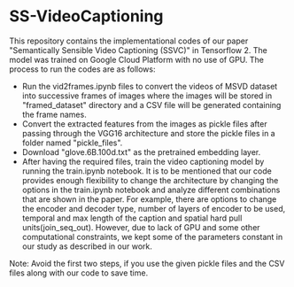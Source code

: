 # SS-VideoCaptioning
This repository contains the implementational codes of our paper "Semantically Sensible Video Captioning (SSVC)" in Tensorflow 2. The model was trained on Google Cloud Platform with no use of GPU. The process to run the codes are as follows:
* Run the vid2frames.ipynb files to convert the videos of MSVD dataset into successive frames of images where the images will be stored in "framed_dataset" directory and a CSV file will be generated containing the frame names.
* Convert the extracted features from the images as pickle files after passing through the VGG16 architecture and store the pickle files in a folder named "pickle_files".
* Download "glove.6B.100d.txt" as the pretrained embedding layer.
* After having the required files, train the video captioning model by running the train.ipynb notebook. It is to be mentioned that our code provides enough flexibility to change the architecture by changing the options in the train.ipynb notebook and analyze different combinations that are shown in the paper. For example, there are options to change the encoder and decoder type, number of layers of encoder to be used, temporal and max length of the caption and spatial hard pull units(join_seq_out). However, due to lack of GPU and some other computational constraints, we kept some of the parameters constant in our study as described in our work.

Note: Avoid the first two steps, if you use the given pickle files and the CSV files along with our code to save time.
